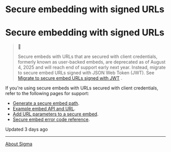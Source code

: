 # Secure embedding with signed URLs

# Secure embedding with signed URLs

> 🚩
>
> Secure embeds with URLs that are secured with client credentials, formerly known as user-backed embeds, are deprecated as of August 4, 2025 and will reach end of support early next year. Instead, migrate to secure embed URLs signed with JSON Web Token (JWT). See [Migrate to secure embed URLs signed with JWT](/docs/migrate-to-jwt-signed-secure-embed-urls) .

If you're using secure embeds with URLs secured with client credentials, refer to the following pages for support:

* [Generate a secure embed path](/docs/generate-a-secure-embed-path).
* [Example embed API and URL](/docs/example-embed-api-and-url).
* [Add URL parameters to a secure embed](/docs/add-url-parameters-to-a-secure-embed).
* [Secure embed error code reference](/docs/secure-embed-error-code-reference).

Updated 3 days ago

---

[About Sigma](/docs/about-sigma)